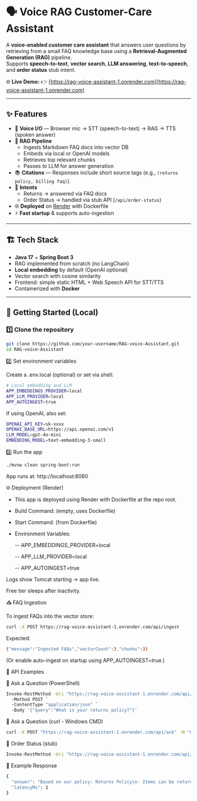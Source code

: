 # 🗣️ Voice RAG Customer-Care Assistant

A **voice-enabled customer care assistant** that answers user questions by retrieving from a small FAQ knowledge base using a **Retrieval-Augmented Generation (RAG)** pipeline.  
Supports **speech-to-text**, **vector search**, **LLM answering**, **text-to-speech**, and **order status** stub intent.

🌐 **Live Demo:** 👉 [https://rag-voice-assistant-1.onrender.com](https://rag-voice-assistant-1.onrender.com)

---

## ✨ Features

- 🎤 **Voice I/O** — Browser mic → STT (speech-to-text) → RAG → TTS (spoken answer)
- 🧠 **RAG Pipeline**
    - Ingests Markdown FAQ docs into vector DB
    - Embeds via local or OpenAI models
    - Retrieves top relevant chunks
    - Passes to LLM for answer generation
- 📚 **Citations** — Responses include short source tags (e.g., `(returns policy, billing faq)`).
- 🧾 **Intents**
    - Returns → answered via FAQ docs
    - Order Status → handled via stub API (`/api/order-status`)
- 🌐 **Deployed** on [Render](https://render.com) with Dockerfile
- ⚡ **Fast startup** & supports auto-ingestion

---

## 🏗️ Tech Stack

- **Java 17** + **Spring Boot 3**
- RAG implemented from scratch (no LangChain)
- **Local embedding** by default (OpenAI optional)
- Vector search with cosine similarity
- Frontend: simple static HTML + Web Speech API for STT/TTS
- Containerized with **Docker**

---

## 🚀 Getting Started (Local)

### 1️⃣ Clone the repository

```bash
git clone https://github.com/your-username/RAG-voice-Assistant.git
cd RAG-voice-Assistant
```
2️⃣ Set environment variables

Create a .env.local (optional) or set via shell:
```bash
# Local embedding and LLM
APP_EMBEDDINGS_PROVIDER=local
APP_LLM_PROVIDER=local
APP_AUTOINGEST=true
```
If using OpenAI, also set:  
```bash
OPENAI_API_KEY=sk-xxxx
OPENAI_BASE_URL=https://api.openai.com/v1
LLM_MODEL=gpt-4o-mini
EMBEDDING_MODEL=text-embedding-3-small
```

3️⃣ Run the app
```bash
./mvnw clean spring-boot:run
```
App runs at: http://localhost:8080

🌐 Deployment (Render)

- This app is deployed using Render with Dockerfile at the repo root.

- Build Command: (empty, uses Dockerfile)

- Start Command: (from Dockerfile)

- Environment Variables:

  -- APP_EMBEDDINGS_PROVIDER=local

  -- APP_LLM_PROVIDER=local

  -- APP_AUTOINGEST=true

Logs show Tomcat starting → app live.

Free tier sleeps after inactivity.

📥 FAQ Ingestion

To ingest FAQs into the vector store:
```bash
curl -X POST https://rag-voice-assistant-1.onrender.com/api/ingest
```
Expected:
```bash
{"message":"Ingested FAQs","vectorCount":3,"chunks":3}
```
(Or enable auto-ingest on startup using APP_AUTOINGEST=true.)

💬 API Examples

🔸 Ask a Question (PowerShell)
```bash
Invoke-RestMethod -Uri "https://rag-voice-assistant-1.onrender.com/api/ask" `
  -Method POST `
  -ContentType "application/json" `
  -Body '{"query":"What is your returns policy?"}'
```
🔸 Ask a Question (curl - Windows CMD)
```bash
curl -X POST "https://rag-voice-assistant-1.onrender.com/api/ask" -H "Content-Type: application/json" -d "{\"query\":\"What is your returns policy?\"}"
```
🔸 Order Status (stub)
```bash
Invoke-RestMethod -Uri "https://rag-voice-assistant-1.onrender.com/api/order-status?orderId=ORD123" -Method GET
```
🧪 Example Response
```bash
{
  "answer": "Based on our policy: Returns Policy\n- Items can be returned within 30 days of delivery with proof of purchase.\n- Refunds issued to original payment method within 5-7 business days. (returns policy, billing faq)",
  "latencyMs": 1
}
```

